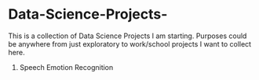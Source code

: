 # Data-Science-Projects-
This is a collection of Data Science Projects I am starting. Purposes could be anywhere from just exploratory to work/school projects I want to collect here.


1. Speech Emotion Recognition
